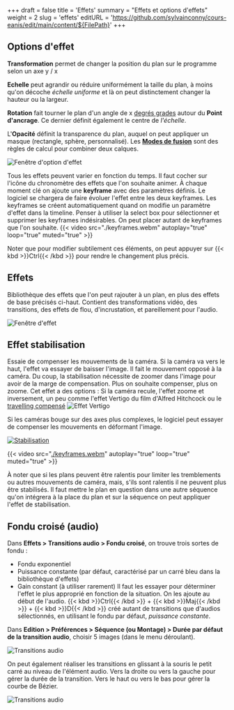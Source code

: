 +++
draft = false
title = 'Effets'
summary = "Effets et options d'effets"
weight = 2
slug = 'effets'
editURL = 'https://github.com/sylvainconny/cours-eanis/edit/main/content/${FilePath}'
+++

## Options d'effet
**Transformation** permet de changer la position du plan sur le programme selon un axe y / x

**Echelle** peut agrandir ou réduire uniformément la taille du plan, à moins qu'on décoche *échelle uniforme* et là on peut distinctement changer la hauteur ou la largeur.

**Rotation** fait tourner le plan d'un angle de x [degrés grades](https://fr.wikipedia.org/wiki/Grade_(angle)) autour du **Point d'ancrage**. Ce dernier définit également le centre de *l'échelle*.

L'**Opacité** définit la transparence du plan, auquel on peut appliquer un masque (rectangle, sphère, personnalisé).
Les **[Modes de fusion](https://fr.wikipedia.org/wiki/Mode_de_fusion)** sont des règles de calcul pour combiner deux calques.

![Fenêtre d'option d'effet](./fenetre-options-effets.png)

Tous les effets peuvent varier en fonction du temps. Il faut cocher sur l'icône du chronomètre des effets que l'on souhaite animer.
À chaque moment clé on ajoute une **keyframe** avec des paramètres définis. Le logiciel se chargera de faire évoluer l'effet entre les deux keyframes.
Les keyframes se créent automatiquement quand on modifie un paramètre d'effet dans la timeline. Penser à utiliser la select box pour sélectionner et supprimer les keyframes indésirables. On peut placer autant de keyframes que l'on souhaite.
{{< video src="./keyframes.webm" autoplay="true" loop="true" muted="true" >}}

Noter que pour modifier subtilement ces éléments, on peut appuyer sur {{< kbd >}}Ctrl{{< /kbd >}} pour rendre le changement plus précis.

## Effets

Bibliothèque des effets que l'on peut rajouter à un plan, en plus des effets de base précisés ci-haut. Contient des transformations vidéo, des transitions, des effets de flou, d'incrustation, et pareillement pour l'audio.

![Fenêtre d'effet](./fenetre-effets.png)

## Effet stabilisation
Essaie de compenser les mouvements de la caméra. Si la caméra va vers le haut, l'effet va essayer de baisser l'image. Il fait le mouvement opposé à la caméra. Du coup, la stabilisation nécessite de zoomer dans l'image pour avoir de la marge de compensation. Plus on souhaite compenser, plus on zoome.
Cet effet a des options :
Si la caméra recule, l'effet zoome et inversement, un peu comme l'effet Vertigo du film d'Alfred Hitchcock ou le [travelling compensé](https://fr.wikipedia.org/wiki/Travelling_contrari%C3%A9)
![Effet Vertigo](https://upload.wikimedia.org/wikipedia/commons/9/9e/Alfred_Hitchcock%27s_Vertigo_trailer_-_Vertigo%27s_Effect.png)

Si les caméras bouge sur des axes plus complexes, le logiciel peut essayer de compenser les mouvements en déformant l'image.

[![Stabilisation](https://upload.wikimedia.org/wikipedia/commons/thumb/d/d7/Video_image_stabilization.ogv/800px--Video_image_stabilization.ogv.jpg)](https://en.wikipedia.org/wiki/File:Video_image_stabilization.ogv)

{{< video src="[./keyframes.webm](https://upload.wikimedia.org/wikipedia/commons/d/d7/Video_image_stabilization.ogv)" autoplay="true" loop="true" muted="true" >}}

À noter que si les plans peuvent être ralentis pour limiter les tremblements ou autres mouvements de caméra, mais, s'ils sont ralentis il ne peuvent plus être stabilisés. Il faut mettre le plan en question dans une autre séquence qu'on intégrera à la place du plan et sur la séquence on peut appliquer l'effet de stabilisation.

## Fondu croisé (audio)
Dans **Effets > Transitions audio > Fondu croisé**, on trouve trois sortes de fondu :
- Fondu exponentiel
- Puissance constante (par défaut, caractérisé par un carré bleu dans la bibliothèque d'effets)
- Gain constant (à utiliser rarement)
Il faut les essayer pour déterminer l'effet le plus approprié en fonction de la situation. On les ajoute au début de l'audio.
{{< kbd >}}Ctrl{{< /kbd >}} + {{< kbd >}}Maj{{< /kbd >}} + {{< kbd >}}D{{< /kbd >}} créé autant de transitions que d'audios sélectionnés, en utilisant le fondu par défaut, *puissance constante*.

Dans **Edition > Préférences > Séquence (ou Montage) > Durée par défaut de la transition audio**, choisir 5 images (dans le menu déroulant).

![Transitions audio](./duree-transition-audio.png)

On peut également réaliser les transitions en glissant à la souris le petit carré au niveau de l'élément audio. Vers la droite ou vers la gauche pour gérer la durée de la transition. Vers le haut ou vers le bas pour gérer la courbe de Bézier.

![Transitions audio](./fondu-audio.png)